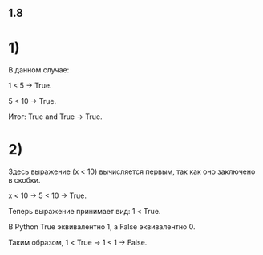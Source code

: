 ## 1.8
# 1)
В данном случае:

1 < 5 → True.

5 < 10 → True.

Итог: True and True → True.
# 2)
Здесь выражение (x < 10) вычисляется первым, так как оно заключено в скобки.

x < 10 → 5 < 10 → True.

Теперь выражение принимает вид: 1 < True.

В Python True эквивалентно 1, а False эквивалентно 0.

Таким образом, 1 < True → 1 < 1 → False.
